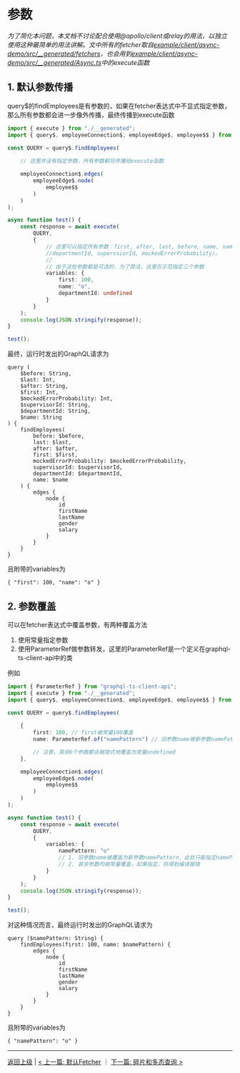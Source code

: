 # 参数

*为了简化本问题，本文档不讨论配合使用@apollo/client或relay的用法，以独立使用这种最简单的用法讲解。文中所有的fetcher取自[example/client/async-demo/src/__generated/fetchers](example/client/async-demo/src/__generated/fetchers)，也会用到[example/client/async-demo/src/__generated/Async.ts](example/client/async-demo/src/__generated/Async.ts)中的execute函数*

## 1. 默认参数传播

query$的findEmployees是有参数的，如果在fetcher表达式中不显式指定参数，那么所有参数都会进一步像外传播，最终传播到execute函数

```ts
import { execute } from "./__generated";
import { query$, employeeConnection$, employeeEdge$, employee$$ } from "./__generated/fetchers";

const QUERY = query$.findEmployees(
    
    // 这里并没有指定参数，所有参数都将传播给execute函数

    employeeConnection$.edges(
        employeeEdge$.node(
            employee$$
        )
    )
);

async function test() {
    const response = await execute(
        QUERY, 
        {
            // 这里可以指定所有参数：first, after, last, before, name, name, 
            //departmentId, supervsiorId, mockedErrorProbability)。
            //
            // 由于这些参数都是可选的，为了简洁，这里仅示范指定三个参数
            variables: {
                first: 100,
                name: "o",
                departmentId: undefined
            }
        }
    );
    console.log(JSON.stringify(response));
}

test();

``` 
最终，运行时发出的GraphQL请求为
```
query (
    $before: String, 
    $last: Int, 
    $after: String, 
    $first: Int, 
    $mockedErrorProbability: Int, 
    $supervisorId: String, 
    $departmentId: String, 
    $name: String
) {
    findEmployees(
        before: $before, 
        last: $last, 
        after: $after, 
        first: $first, 
        mockedErrorProbability: $mockedErrorProbability, 
        supervisorId: $supervisorId, 
        departmentId: $departmentId, 
        name: $name
    ) {
        edges {
            node {
                id
                firstName
                lastName
                gender
                salary
            }
        }
    }
}
```
且附带的variables为
```
{ "first": 100, "name": "o" }
```

## 2. 参数覆盖

可以在fetcher表达式中覆盖参数，有两种覆盖方法
1. 使用常量指定参数
2. 使用ParameterRef做参数转发，这里的ParameterRef是一个定义在graphql-ts-client-api中的类

例如

```ts
import { ParameterRef } from "graphql-ts-client-api";
import { execute } from "./__generated";
import { query$, employeeConnection$, employeeEdge$, employee$$ } from "./__generated/fetchers";

const QUERY = query$.findEmployees(
    
    {
        first: 100, // first被常量100覆盖
        name: ParameterRef.of("namePattern") // 旧参数name被新参数namePattern覆盖

        // 注意，其余6个参数都会被隐式地覆盖为常量undefined
    },

    employeeConnection$.edges(
        employeeEdge$.node(
            employee$$
        )
    )
);

async function test() {
    const response = await execute(
        QUERY, 
        {
            variables: {
                namePattern: "o"
                // 1. 旧参数name被覆盖为新参数namePattern，此处只能指定namePattern；如果指定name，将得到编译报错
                // 2. 其余参数均被常量覆盖，如果指定，将得到编译报错
            }
        }
    );
    console.log(JSON.stringify(response));
}

test();

```
对这种情况而言，最终运行时发出的GraphQL请求为
```
query ($namePattern: String) {
    findEmployees(first: 100, name: $namePattern) {
        edges {
            node {
                id
                firstName
                lastName
                gender
                salary
            }
        }
    }
}
```
且附带的variables为
```
{ "namePattern": "o" }
```

----------------------
[返回上级](./README_zh_CN.md) | [< 上一篇: 默认Fetcher](./default-fetcher_zh_CN.md) ｜ [下一篇: 碎片和多态查询 >](./fragment_zh_CN.md)

